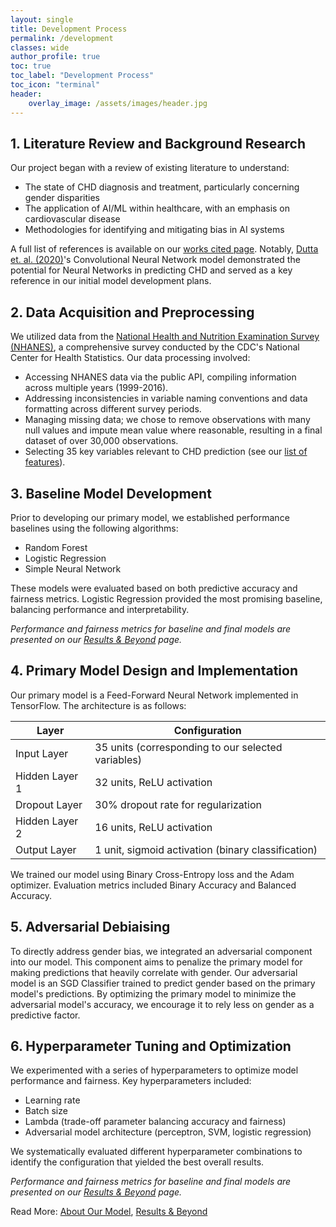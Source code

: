 ```yaml
---
layout: single
title: Development Process 
permalink: /development
classes: wide
author_profile: true
toc: true
toc_label: "Development Process"
toc_icon: "terminal"
header:
    overlay_image: /assets/images/header.jpg
---
```

## 1. Literature Review and Background Research

Our project began with a review of existing literature to understand:

- The state of CHD diagnosis and treatment, particularly concerning gender disparities
- The application of AI/ML within healthcare, with an emphasis on cardiovascular disease
- Methodologies for identifying and mitigating bias in AI systems

A full list of references is available on our [works cited page](/references). Notably, [Dutta et. al. (2020)](http://dx.doi.org/10.1016/j.eswa.2020.113408)'s Convolutional Neural Network model demonstrated the potential for Neural Networks in predicting CHD and served as a key reference in our initial model development plans.

## 2. Data Acquisition and Preprocessing

We utilized data from the [National Health and Nutrition Examination Survey (NHANES)](https://www.cdc.gov/nchs/nhanes/about/), a comprehensive survey conducted by the CDC's National Center for Health Statistics. Our data processing involved:

- Accessing NHANES data via the public API, compiling information across multiple years (1999-2016).
- Addressing inconsistencies in variable naming conventions and data formatting across different survey periods.
- Managing missing data; we chose to remove observations with many null values and impute mean value where reasonable, resulting in a final dataset of over 30,000 observations.
- Selecting 35 key variables relevant to CHD prediction (see our [list of features](/project/features)).

## 3. Baseline Model Development

Prior to developing our primary model, we established performance baselines using the following algorithms:

- Random Forest
- Logistic Regression
- Simple Neural Network

These models were evaluated based on both predictive accuracy and fairness metrics. Logistic Regression provided the most promising baseline, balancing performance and interpretability.

*Performance and fairness metrics for baseline and final models are presented on our [Results & Beyond](/results) page.*

## 4. Primary Model Design and Implementation

Our primary model is a Feed-Forward Neural Network implemented in TensorFlow. The architecture is as follows:

| Layer | Configuration |
| --- | --- |
| Input Layer | 35 units (corresponding to our selected variables) |
| Hidden Layer 1 | 32 units, ReLU activation |
| Dropout Layer | 30% dropout rate for regularization |
| Hidden Layer 2 | 16 units, ReLU activation |
| Output Layer | 1 unit, sigmoid activation (binary classification) |

We trained our model using Binary Cross-Entropy loss and the Adam optimizer. Evaluation metrics included Binary Accuracy and Balanced Accuracy.

## 5. Adversarial Debiaising

To directly address gender bias, we integrated an adversarial component into our model. This component aims to penalize the primary model for making predictions that heavily correlate with gender. Our adversarial model is an SGD Classifier trained to predict gender based on the primary model's predictions. By optimizing the primary model to minimize the adversarial model's accuracy, we encourage it to rely less on gender as a predictive factor.

## 6. Hyperparameter Tuning and Optimization

We experimented with a series of hyperparameters to optimize model performance and fairness. Key hyperparameters included:

- Learning rate
- Batch size
- Lambda (trade-off parameter balancing accuracy and fairness)
- Adversarial model architecture (perceptron, SVM, logistic regression)

We systematically evaluated different hyperparameter combinations to identify the configuration that yielded the best overall results.

*Performance and fairness metrics for baseline and final models are presented on our [Results & Beyond](/results) page.*

Read More: [About Our Model](/project), [Results & Beyond](/results)
